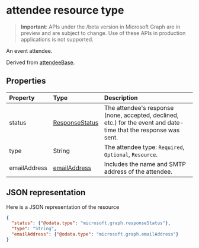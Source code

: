 # attendee resource type

> **Important**: APIs under the /beta version in Microsoft Graph are in preview and are subject to change. Use of these APIs in production applications is not supported.

An event attendee.

Derived from [attendeeBase](attendeebase.md).

## Properties
| Property	   | Type	|Description|
|:---------------|:--------|:----------|
|status|[ResponseStatus](responsestatus.md)|The attendee's response (none, accepted, declined, etc.) for the event and date-time that the response was sent.|
|type|String|The attendee type: `Required`, `Optional`, `Resource`.|
|emailAddress|[emailAddress](emailAddress.md)|Includes the name and SMTP address of the attendee.|

## JSON representation

Here is a JSON representation of the resource

<!-- {
  "blockType": "resource",
  "optionalProperties": [

  ],
  "@odata.type": "microsoft.graph.attendee"
}-->

```json
{
  "status": {"@odata.type": "microsoft.graph.responseStatus"},
  "type": "String",
  "emailAddress": {"@odata.type": "microsoft.graph.emailAddress"}
}

```


<!-- uuid: 8fcb5dbc-d5aa-4681-8e31-b001d5168d79
2015-10-25 14:57:30 UTC -->
<!-- {
  "type": "#page.annotation",
  "description": "attendee resource",
  "keywords": "",
  "section": "documentation",
  "tocPath": ""
}-->